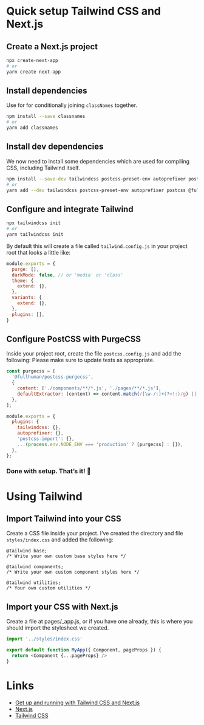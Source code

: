 # Quick setup Tailwind CSS and Next.js

## Create a Next.js project


```bash
npx create-next-app
# or
yarn create next-app
```


## Install dependencies

Use for for conditionally joining `classNames` together.

```bash
npm install --save classnames
# or
yarn add classnames
```

## Install dev dependencies

We now need to install some dependencies which are used for compiling CSS, including Tailwind itself.

```bash
npm install --save-dev tailwindcss postcss-preset-env autoprefixer postcss @fullhuman/postcss-purgecss postcss-import
# or
yarn add --dev tailwindcss postcss-preset-env autoprefixer postcss @fullhuman/postcss-purgecss postcss-import
```


## Configure and integrate Tailwind

```bash
npx tailwindcss init
# or
yarn tailwindcss init
```

By default this will create a file called `tailwind.config.js` in your project root that looks a little like:


```js
module.exports = {
  purge: [],
  darkMode: false, // or 'media' or 'class'
  theme: {
    extend: {},
  },
  variants: {
    extend: {},
  },
  plugins: [],
}
```

## Configure PostCSS with PurgeCSS

Inside your project root, create the file `postcss.config.js` and add the following:
Please make sure to update tests as appropriate.

```js
const purgecss = [
  '@fullhuman/postcss-purgecss',
  {
    content: ['./components/**/*.js', './pages/**/*.js'],
    defaultExtractor: (content) => content.match(/[\w-/:]+(?<!:)/g) || [],
  },
];

module.exports = {
  plugins: {
    tailwindcss: {},
    autoprefixer: {},
    'postcss-import': {},
    ...(process.env.NODE_ENV === 'production' ? [purgecss] : []),
  },
};

```

### Done with setup. That’s it! 🎉

# Using Tailwind

## Import Tailwind into your CSS

Create a CSS file inside your project. I’ve created the directory and file `styles/index.css` and added the following:

```
@tailwind base;
/* Write your own custom base styles here */

@tailwind components;
/* Write your own custom component styles here */

@tailwind utilities;
/* Your own custom utilities */

```

## Import your CSS with Next.js

Create a file at pages/_app.js, or if you have one already, this is where you should import the stylesheet we created.

```js
import '../styles/index.css'

export default function MyApp({ Component, pageProps }) {
  return <Component {...pageProps} />
}

```


# Links

- [Get up and running with Tailwind CSS and Next.js](https://dev.to/notrab/get-up-and-running-with-tailwind-css-and-next-js-3a73)
- [Next.js](https://github.com/zeit/next.js)
- [Tailwind CSS](https://tailwindcss.com/)




